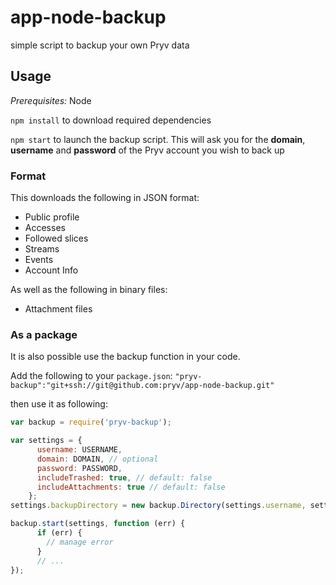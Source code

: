 # app-node-backup
simple script to backup your own Pryv data

## Usage

*Prerequisites:* Node

`npm install` to download required dependencies

`npm start` to launch the backup script. This will ask you for the **domain**, **username** and **password** of the Pryv account you wish to back up

### Format

This downloads the following in JSON format:  
* Public profile
* Accesses
* Followed slices
* Streams
* Events
* Account Info

As well as the following in binary files:
* Attachment files

### As a package

It is also possible use the backup function in your code.

Add the following to your `package.json`: `"pryv-backup":"git+ssh://git@github.com:pryv/app-node-backup.git"`

then use it as following:

```javascript
var backup = require('pryv-backup');

var settings = {
      username: USERNAME,  
      domain: DOMAIN, // optional  
      password: PASSWORD,  
      includeTrashed: true, // default: false  
      includeAttachments: true // default: false
    };  
settings.backupDirectory = new backup.Directory(settings.username, settings.domain);  

backup.start(settings, function (err) {  
      if (err) {  
        // manage error  
      }  
      // ...  
});  
```

